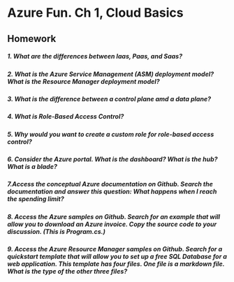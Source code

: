 # Azure Fun. Ch 1, Cloud Basics
## Homework


##### 1. What are the differences between Iaas, Paas, and Saas?

##### 2. What is the Azure Service Management (ASM) deployment model? What is the Resource Manager deployment model?

##### 3. What is the difference between a control plane amd a data plane?

##### 4. What is Role-Based Access Control?

##### 5. Why would you want to create a custom role for role-based access control?

##### 6. Consider the Azure portal. What is the dashboard? What is the hub? What is a blade?

##### 7.Access the conceptual Azure documentation on Github. Search the documentation and answer this question: What happens when I reach the spending limit?

##### 8. Access the Azure samples on Github. Search for an example that will allow you to download an Azure invoice. Copy the source code to your discussion. (This is Program.cs.)

##### 9. Access the Azure Resource Manager samples on Github. Search for a quickstart template that will allow you to set up a free SQL Database for a web application. This template has four files. One file is a markdown file. What is the type of the other three files?
